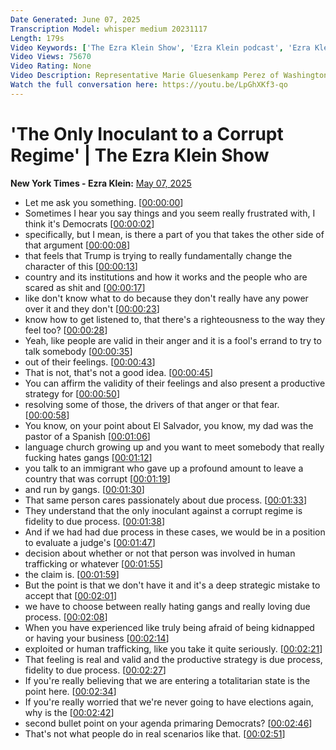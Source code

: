 ```yaml
---
Date Generated: June 07, 2025
Transcription Model: whisper medium 20231117
Length: 179s
Video Keywords: ['The Ezra Klein Show', 'Ezra Klein podcast', 'Ezra Klein', 'Marie Gluesenkamp Perez', 'Blue Dog Democrat', 'Democratic Party', 'Trump']
Video Views: 75670
Video Rating: None
Video Description: Representative Marie Gluesenkamp Perez of Washington is one of just a handful of Democrats representing districts that voted for Trump. In a recent conversation on "The Ezra Klein Show," she talked to Times Opinion columnist Ezra Klein about how she is navigating the second Trump administration, including how she thinks about the anger and fear many Democrats in her district  are feeling right now.
Watch the full conversation here: https://youtu.be/LpGhXKf3-qo
---
```


# 'The Only Inoculant to a Corrupt Regime' | The Ezra Klein Show
**New York Times - Ezra Klein:** [May 07, 2025](https://www.youtube.com/watch?v=4J-6BUTk-TM)
*  Let me ask you something. [[00:00:00](https://www.youtube.com/watch?v=4J-6BUTk-TM&t=0.0s)]
*  Sometimes I hear you say things and you seem really frustrated with, I think it's Democrats [[00:00:02](https://www.youtube.com/watch?v=4J-6BUTk-TM&t=2.16s)]
*  specifically, but I mean, is there a part of you that takes the other side of that argument [[00:00:08](https://www.youtube.com/watch?v=4J-6BUTk-TM&t=8.0s)]
*  that feels that Trump is trying to really fundamentally change the character of this [[00:00:13](https://www.youtube.com/watch?v=4J-6BUTk-TM&t=13.84s)]
*  country and its institutions and how it works and the people who are scared as shit and [[00:00:17](https://www.youtube.com/watch?v=4J-6BUTk-TM&t=17.96s)]
*  like don't know what to do because they don't really have any power over it and they don't [[00:00:23](https://www.youtube.com/watch?v=4J-6BUTk-TM&t=23.0s)]
*  know how to get listened to, that there's a righteousness to the way they feel too? [[00:00:28](https://www.youtube.com/watch?v=4J-6BUTk-TM&t=28.0s)]
*  Yeah, like people are valid in their anger and it is a fool's errand to try to talk somebody [[00:00:35](https://www.youtube.com/watch?v=4J-6BUTk-TM&t=35.32s)]
*  out of their feelings. [[00:00:43](https://www.youtube.com/watch?v=4J-6BUTk-TM&t=43.36s)]
*  That is not, that's not a good idea. [[00:00:45](https://www.youtube.com/watch?v=4J-6BUTk-TM&t=45.36s)]
*  You can affirm the validity of their feelings and also present a productive strategy for [[00:00:50](https://www.youtube.com/watch?v=4J-6BUTk-TM&t=50.28s)]
*  resolving some of those, the drivers of that anger or that fear. [[00:00:58](https://www.youtube.com/watch?v=4J-6BUTk-TM&t=58.6s)]
*  You know, on your point about El Salvador, you know, my dad was the pastor of a Spanish [[00:01:06](https://www.youtube.com/watch?v=4J-6BUTk-TM&t=66.84s)]
*  language church growing up and you want to meet somebody that really fucking hates gangs [[00:01:12](https://www.youtube.com/watch?v=4J-6BUTk-TM&t=72.03999999999999s)]
*  you talk to an immigrant who gave up a profound amount to leave a country that was corrupt [[00:01:19](https://www.youtube.com/watch?v=4J-6BUTk-TM&t=79.83999999999999s)]
*  and run by gangs. [[00:01:30](https://www.youtube.com/watch?v=4J-6BUTk-TM&t=90.36s)]
*  That same person cares passionately about due process. [[00:01:33](https://www.youtube.com/watch?v=4J-6BUTk-TM&t=93.75999999999999s)]
*  They understand that the only inoculant against a corrupt regime is fidelity to due process. [[00:01:38](https://www.youtube.com/watch?v=4J-6BUTk-TM&t=98.32s)]
*  And if we had had due process in these cases, we would be in a position to evaluate a judge's [[00:01:47](https://www.youtube.com/watch?v=4J-6BUTk-TM&t=107.24s)]
*  decision about whether or not that person was involved in human trafficking or whatever [[00:01:55](https://www.youtube.com/watch?v=4J-6BUTk-TM&t=115.39999999999999s)]
*  the claim is. [[00:01:59](https://www.youtube.com/watch?v=4J-6BUTk-TM&t=119.88s)]
*  But the point is that we don't have it and it's a deep strategic mistake to accept that [[00:02:01](https://www.youtube.com/watch?v=4J-6BUTk-TM&t=121.28s)]
*  we have to choose between really hating gangs and really loving due process. [[00:02:08](https://www.youtube.com/watch?v=4J-6BUTk-TM&t=128.76s)]
*  When you have experienced like truly being afraid of being kidnapped or having your business [[00:02:14](https://www.youtube.com/watch?v=4J-6BUTk-TM&t=134.84s)]
*  exploited or human trafficking, like you take it quite seriously. [[00:02:21](https://www.youtube.com/watch?v=4J-6BUTk-TM&t=141.20000000000002s)]
*  That feeling is real and valid and the productive strategy is due process, fidelity to due process. [[00:02:27](https://www.youtube.com/watch?v=4J-6BUTk-TM&t=147.48000000000002s)]
*  If you're really believing that we are entering a totalitarian state is the point here. [[00:02:34](https://www.youtube.com/watch?v=4J-6BUTk-TM&t=154.88s)]
*  If you're really worried that we're never going to have elections again, why is the [[00:02:42](https://www.youtube.com/watch?v=4J-6BUTk-TM&t=162.24s)]
*  second bullet point on your agenda primaring Democrats? [[00:02:46](https://www.youtube.com/watch?v=4J-6BUTk-TM&t=166.16s)]
*  That's not what people do in real scenarios like that. [[00:02:51](https://www.youtube.com/watch?v=4J-6BUTk-TM&t=171.32000000000002s)]

